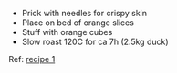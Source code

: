 - Prick with needles for crispy skin
- Place on bed of orange slices
- Stuff with orange cubes
- Slow roast 120C for ca 7h (2.5kg duck)



Ref:
[recipe 1](https://omnivorescookbook.com/slow-roast-duck/)
[](https://www.justalittlebitofbacon.com/slow-roasted-duck-with-crispy-skin/)